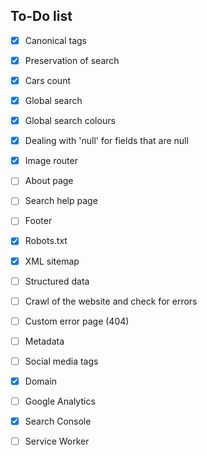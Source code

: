To-Do list
-------

- [X] Canonical tags
- [X] Preservation of search
- [X] Cars count
- [X] Global search
- [X] Global search colours
- [X] Dealing with 'null' for fields that are null
- [X] Image router
- [ ] About page
- [ ] Search help page
- [ ] Footer
- [X] Robots.txt
- [X] XML sitemap

- [ ] Structured data
- [ ] Crawl of the website and check for errors
- [ ] Custom error page (404)
- [ ] Metadata
- [ ] Social media tags

- [X] Domain
- [ ] Google Analytics
- [X] Search Console
- [ ] Service Worker
